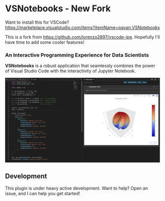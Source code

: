 # VSNotebooks - New Fork
Want to install this for VSCode? https://marketplace.visualstudio.com/items?itemName=pavan.VSNotebooks

This is a fork from https://github.com/lorenzo2897/vscode-ipe. Hopefully I'll have time to add some cooler features!

### An Interactive Programming Experience for Data Scientists

**VSNotebooks** is a robust application that seamlessly combines the power of
Visual Studio Code with the interactivity of Jupyter Notebook.

![Screenshot](screenshot.png)

## Development 
This plugin is under heavy active development. Want to help? Open an issue, and I can help you get started!
